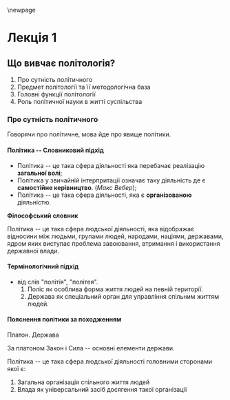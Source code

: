 \newpage
# Лекція 1
## Що вивчає політологія?
1. Про сутність політичного
2. Предмет політології та її методологічна база
3. Головні функції політології
4. Роль політичної науки в житті суспільства

### Про сутність політичного

Говорячи про політичне, мова йде про явище політики.

#### Політика -- Словниковий підхід

- Політика -- це така сфера діяльності яка перебачає реалізацію __загальної волі__;
- Політика у звичайній інтерпритації означає таку діяльність де є __самостійне
  керівництво__. (*Макс Вебер*);
- Політика -- це така сфера діяльності, яка є __організованою__ діяльністю.

**Філософський словник**

Політика -- це така сфера людської діяльності, яка відображає відносини між людьми, групами людей,
народами, націями, державами, ядром яких виступає проблема завоювання, втримання і використання
державної влади.

#### Термінологічний підхід

- від слів "політія", "політея".
  1. Поліс як особлива форма життя людей на певній території.
  2. Держава як спеціальний орган для управління спільним життям людей.

#### Пояснення політики за походженням

Платон. Держава

За платоном Закон і Сила -- основні елементи держави.

Політика -- це така сфера людської діяльності головними сторонами якої є:

1. Загальна організація спільного життя людей
2. Влада як універсальний засіб досягення такої організації
